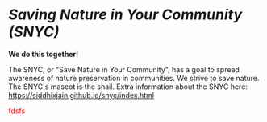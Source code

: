 # _Saving Nature in Your Community (SNYC)_
**We do this together!**

The SNYC, or "Save Nature in Your Community",  has a goal to spread awareness of nature preservation in communities. We strive to save nature. The SNYC's mascot is the snail. Extra information about the SNYC here: https://siddhixjain.github.io/snyc/index.html

<p style="color:red;"> fdsfs </p>


